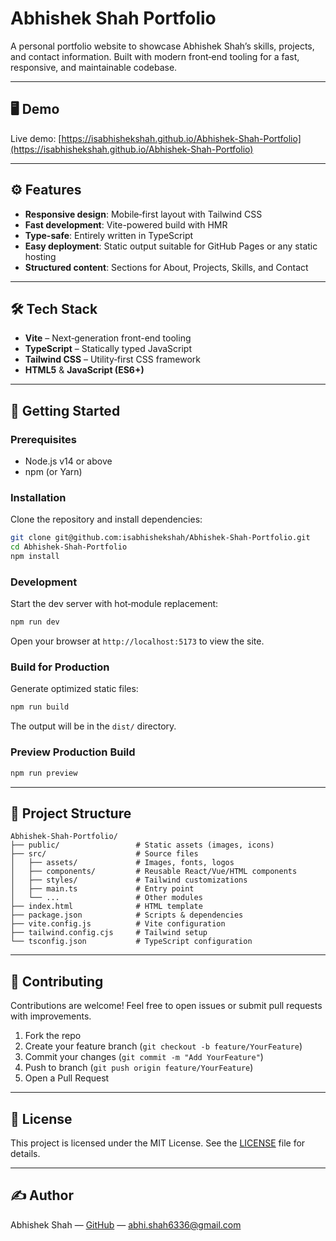 # Abhishek Shah Portfolio

A personal portfolio website to showcase Abhishek Shah’s skills, projects, and contact information. Built with modern front‑end tooling for a fast, responsive, and maintainable codebase.

---

## 🖥️ Demo

Live demo: [https://isabhishekshah.github.io/Abhishek-Shah-Portfolio](https://isabhishekshah.github.io/Abhishek-Shah-Portfolio)

---

## ⚙️ Features

* **Responsive design**: Mobile‑first layout with Tailwind CSS
* **Fast development**: Vite-powered build with HMR
* **Type-safe**: Entirely written in TypeScript
* **Easy deployment**: Static output suitable for GitHub Pages or any static hosting
* **Structured content**: Sections for About, Projects, Skills, and Contact

---

## 🛠️ Tech Stack

* **Vite** – Next‑generation front-end tooling
* **TypeScript** – Statically typed JavaScript
* **Tailwind CSS** – Utility‑first CSS framework
* **HTML5** & **JavaScript (ES6+)**

---

## 🚀 Getting Started

### Prerequisites

* Node.js v14 or above
* npm (or Yarn)

### Installation

Clone the repository and install dependencies:

```bash
git clone git@github.com:isabhishekshah/Abhishek-Shah-Portfolio.git
cd Abhishek-Shah-Portfolio
npm install
```

### Development

Start the dev server with hot‑module replacement:

```bash
npm run dev
```

Open your browser at `http://localhost:5173` to view the site.

### Build for Production

Generate optimized static files:

```bash
npm run build
```

The output will be in the `dist/` directory.

### Preview Production Build

```bash
npm run preview
```

---

## 📁 Project Structure

```
Abhishek-Shah-Portfolio/
├── public/                 # Static assets (images, icons)
├── src/                    # Source files
│   ├── assets/             # Images, fonts, logos
│   ├── components/         # Reusable React/Vue/HTML components
│   ├── styles/             # Tailwind customizations
│   ├── main.ts             # Entry point
│   └── ...                 # Other modules
├── index.html              # HTML template
├── package.json            # Scripts & dependencies
├── vite.config.js          # Vite configuration
├── tailwind.config.cjs     # Tailwind setup
└── tsconfig.json           # TypeScript configuration
```

---

## 🤝 Contributing

Contributions are welcome! Feel free to open issues or submit pull requests with improvements.

1. Fork the repo
2. Create your feature branch (`git checkout -b feature/YourFeature`)
3. Commit your changes (`git commit -m "Add YourFeature"`)
4. Push to branch (`git push origin feature/YourFeature`)
5. Open a Pull Request

---

## 📝 License

This project is licensed under the MIT License. See the [LICENSE](./LICENSE) file for details.

---

## ✍️ Author

Abhishek Shah — [GitHub](https://github.com/isabhishekshah) — [abhi.shah6336@gmail.com](mailto:abhi.shah6336@gmail.com)

<!-- Inspired by https://github.com/ladunjexa/reactjs18-3d-portfolio -->
